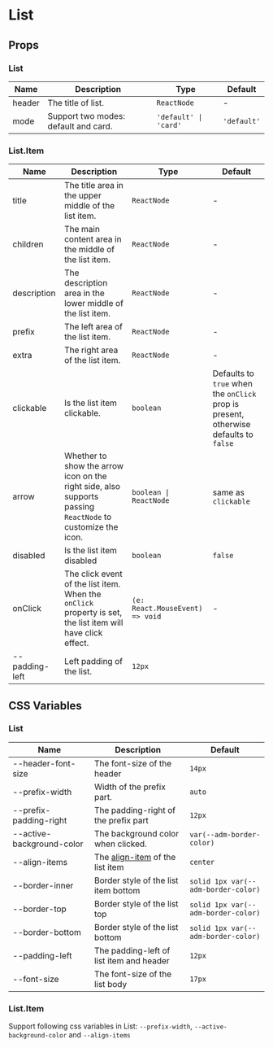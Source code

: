# List

<code src="./demos/demo1.tsx"></code>
<code src="./demos/demo2.tsx"></code>
<code src="./demos/demo3.tsx"></code>

## Props

### List

| Name   | Description                          | Type                  | Default     |
| ------ | ------------------------------------ | --------------------- | ----------- |
| header | The title of list.                   | `ReactNode`           | -           |
| mode   | Support two modes: default and card. | `'default' \| 'card'` | `'default'` |

### List.Item

| Name           | Description                                                                                                 | Type                            | Default                                                                              |
| -------------- | ----------------------------------------------------------------------------------------------------------- | ------------------------------- | ------------------------------------------------------------------------------------ |
| title          | The title area in the upper middle of the list item.                                                        | `ReactNode`                     | -                                                                                    |
| children       | The main content area in the middle of the list item.                                                       | `ReactNode`                     | -                                                                                    |
| description    | The description area in the lower middle of the list item.                                                  | `ReactNode`                     | -                                                                                    |
| prefix         | The left area of the list item.                                                                             | `ReactNode`                     | -                                                                                    |
| extra          | The right area of the list item.                                                                            | `ReactNode`                     | -                                                                                    |
| clickable      | Is the list item clickable.                                                                                 | `boolean`                       | Defaults to `true` when the `onClick` prop is present, otherwise defaults to `false` |
| arrow          | Whether to show the arrow icon on the right side, also supports passing `ReactNode` to customize the icon.  | `boolean \| ReactNode`          | same as `clickable`                                                                  |
| disabled       | Is the list item disabled                                                                                   | `boolean`                       | `false`                                                                              |
| onClick        | The click event of the list item. When the `onClick` property is set, the list item will have click effect. | `(e: React.MouseEvent) => void` | -                                                                                    |
| --padding-left | Left padding of the list.                                                                                   | `12px`                          |

## CSS Variables

### List

| Name                      | Description                                                                                     | Default                             |
| ------------------------- | ----------------------------------------------------------------------------------------------- | ----------------------------------- |
| --header-font-size        | The font-size of the header                                                                     | `14px`                              |
| --prefix-width            | Width of the prefix part.                                                                       | `auto`                              |
| --prefix-padding-right    | The padding-right of the prefix part                                                            | `12px`                              |
| --active-background-color | The background color when clicked.                                                              | `var(--adm-border-color)`           |
| --align-items             | The [align-item](https://developer.mozilla.org/en-US/docs/Web/CSS/align-items) of the list item | `center`                            |
| --border-inner            | Border style of the list item bottom                                                            | `solid 1px var(--adm-border-color)` |
| --border-top              | Border style of the list top                                                                    | `solid 1px var(--adm-border-color)` |
| --border-bottom           | Border style of the list bottom                                                                 | `solid 1px var(--adm-border-color)` |
| --padding-left            | The padding-left of list item and header                                                        | `12px`                              |
| --font-size               | The font-size of the list body                                                                  | `17px`                              |

### List.Item

Support following css variables in List: `--prefix-width`, `--active-background-color` and `--align-items`
